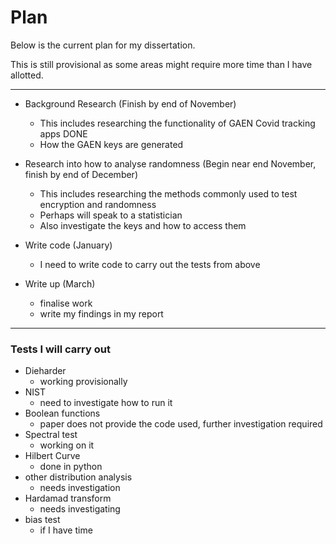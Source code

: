 # Plan

Below is the current plan for my dissertation. 

This is still provisional as some areas might require more time than I have allotted. 

---

- Background Research (Finish by end of November)
   - This includes researching the functionality of GAEN Covid tracking apps DONE
   - How the GAEN keys are generated 

- Research into how to analyse randomness (Begin near end November, finish by end of December)
   - This includes researching the methods commonly used to test encryption and randomness
   - Perhaps will speak to a statistician
   - Also investigate the keys and how to access them

- Write code (January)
   - I need to write code to carry out the tests from above

 - Write up (March)
    - finalise work
    - write my findings in my report

---

### Tests I will carry out

- Dieharder
   - working provisionally
- NIST
   - need to investigate how to run it
- Boolean functions
   - paper does not provide the code used, further investigation required
- Spectral test
   - working on it
- Hilbert Curve
   - done in python
- other distribution analysis
   - needs investigation
- Hardamad transform
   - needs investigating
- bias test
   - if I have time
